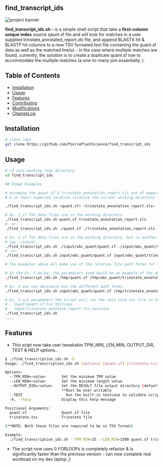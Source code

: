 ## find_transcript_ids

![project banner](img/BANNER_findTranscriptionID_800x200.png)

<b>find_transcript_ids.sh -</b> is a simple shell script that take a <b>first-column unique index</b> source qaunt.sf file and will look for matches in a user supplied trinotate_annotated_report.xls file, and append BLASTX hit & BLASTP hit columns to a new TSV formated text file containing the quant.sf data as well as the matched line(s) - in the case where multiple matches are found, currently, the solution is to create a duplicate quant.sf row to accommodate the multiple matches (a one-to-many join essentially..).

## Table of Contents

- [Installation](#installation)
- [Usage](#usage)
- [Features](#features)
- [Contributing](#contributing)
- [Modifications](#modifications)
- [ChangeLog](#changelog)

## Installation

```bash
# clone repo
git clone https://github.com/PiercePlantScience/find_transcript_ids
```

## Usage

```bash
# Cd into working repo directory
cd find_transcript_ids

## Usage Examples

# assuming the qaunt.sf & trinotate_annotation_report.xls are of expected file types, formats,
# & in their expected location relative the current working directory

./find_transcript_ids.sh <quant.sf> <trinotate_annotation_report.xls>

# Ex. 1 if TSV data files are in the working directory
./find_transcript_ids.sh quant.sf trinotate_annotation_report.xls
# -or-
./find_transcript_ids.sh ./quant.sf ./trinotate_annotation_report.xls

# Ex. 2 if TSV data files are in the working directory, but in another subfolder(s)
# say ./input/..
./find_transcript_ids.sh ./input/wbc_quant/quant.sf ./input/wbc_quant/trinotate_annotation_report.xls
# -or-
./find_transcript_ids.sh input/wbc_quant/quant.sf input/wbc_quant/trinotate_annotation_report.xls

# The examples above all make use of the relative file path forms for the parametersx

# In the Ex. 3 below, the parameters used would be an example of the absolute path forms (and one can usually distinquish absulute from relative paths by the starting character, as absolute will always start with the '/' character)
./find_transcript_ids.sh /tmp/quant.sf /tmp/wbc_quant/trinotate_annotation_report.xls

# Ex. 4 you can obviously mix the different path forms..
./find_transcript_ids.sh input/wbc_quant/quant.sf /tmp/trinotate_annotation_report.xls

# Ex. 5 w/o parameters the script will run the test case tsv file in the input/ directory:
# - input/quant.sf.tsv_testcase
# - input/trinotate_annotate_report.tsv_testcase
./find_transcript_ids.sh
....
```

## Features

- This scipt now take user tweakable TPM_MIN, LEN_MIN, OUTPUT_DIR, TEST & HELP options..

```bash
$ ./find_transcription_ids.sh -h
Usage: ./find_transcription_ids.sh [options] [quant.sf] [trinotate.tsv]

Options:
  --TPM_MIN=<value>       Set the minimum TPM value
  --LEN_MIN=<value>       Set the minimum length value
  --OUTPUT_DIR=<value>    Set the RESULT file output directory (defaults to: /tmp/find_transcription_ids.sh)
                          **Must be User writable
  --TEST                    Run the built-in testcase to validate script
  -h, --help              Display this help message

Positional Arguments:
  quant.sf                Quant.sf file
  trinotate.tsv           Trinotate file

(**NOTE: Both these files are required to be in TSV format)

Example:
  ./find_transcription_ids.sh --TPM_MIN=15 --LEN_MIN=1500 quant.sf trinoate.tsv

```

- The script now uses 0 FORLOOPs is completely refactor & is significantly faster than the previous version - can now complete real workload  on my dev laptop ;)

